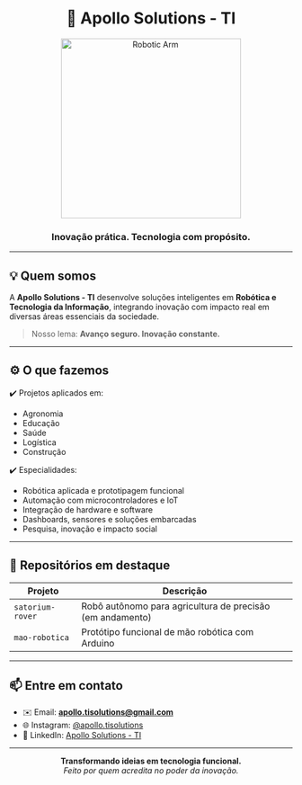<h1 align="center">
  🚀 Apollo Solutions - TI
</h1>

<p align="center">
  <img src="https://media3.giphy.com/media/v1.Y2lkPTc5MGI3NjExeGx5OWZpOXJrcmI0c2l4aXNqaHVkMXU5OTB6NnJpZWMyY2hvb2hwbCZlcD12MV9pbnRlcm5hbF9naWZfYnlfaWQmY3Q9Zw/ROvT19V4hygmI/giphy.gif" width="320" alt="Robotic Arm"/>
</p>

<h3 align="center">
  Inovação prática. Tecnologia com propósito.
</h3>

---

## 💡 Quem somos

A **Apollo Solutions - TI** desenvolve soluções inteligentes em **Robótica e Tecnologia da Informação**, integrando inovação com impacto real em diversas áreas essenciais da sociedade.

> Nosso lema: **Avanço seguro. Inovação constante.**

---

## ⚙️ O que fazemos

✔️ Projetos aplicados em:
- Agronomia  
- Educação  
- Saúde  
- Logística  
- Construção

✔️ Especialidades:
- Robótica aplicada e prototipagem funcional  
- Automação com microcontroladores e IoT  
- Integração de hardware e software  
- Dashboards, sensores e soluções embarcadas  
- Pesquisa, inovação e impacto social

---

## 📂 Repositórios em destaque

| Projeto | Descrição |
|--------|-----------|
| `satorium-rover` | Robô autônomo para agricultura de precisão (em andamento)
| `mao-robotica` | Protótipo funcional de mão robótica com Arduino |

---

## 📫 Entre em contato

- ✉️ Email: **apollo.tisolutions@gmail.com**
- 🌐 Instagram: [@apollo.tisolutions](https://instagram.com/apollo.tisolutions)
- 🔗 LinkedIn: [Apollo Solutions - TI](https://www.linkedin.com/apollo-solutions-ti)

---

<p align="center">
  <b>Transformando ideias em tecnologia funcional.</b><br/>
  <i>Feito por quem acredita no poder da inovação.</i>
</p>
